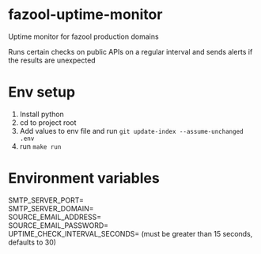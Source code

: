 # fazool-uptime-monitor
Uptime monitor for fazool production domains

Runs certain checks on public APIs on a regular interval and sends alerts if the results are unexpected

# Env setup

1. Install python
2. cd to project root
3. Add values to env file and run `git update-index --assume-unchanged .env`
4. run `make run`

# Environment variables
SMTP_SERVER_PORT=  
SMTP_SERVER_DOMAIN=  
SOURCE_EMAIL_ADDRESS=  
SOURCE_EMAIL_PASSWORD=  
UPTIME_CHECK_INTERVAL_SECONDS= (must be greater than 15 seconds, defaults to 30)